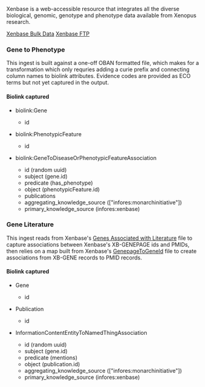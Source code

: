 Xenbase is a web-accessible resource that integrates all the diverse biological, genomic, genotype and phenotype data available from Xenopus research.

[Xenbase Bulk Data](http://www.xenbase.org/other/static-xenbase/ftpDatafiles.jsp)
[Xenbase FTP](http://ftp.xenbase.org/pub/)

### Gene to Phenotype

This ingest is built against a one-off OBAN formatted file, which makes for a transformation which only requries adding a curie prefix and connecting column names to biolink attributes. Evidence codes are provided as ECO terms but not yet captured in the output. 

#### Biolink captured

* biolink:Gene
    * id

* biolink:PhenotypicFeature
    * id

* biolink:GeneToDiseaseOrPhenotypicFeatureAssociation
    * id (random uuid)
    * subject (gene.id)
    * predicate (has_phenotype)
    * object (phenotypicFeature.id)
    * publications
    * aggregating_knowledge_source (["infores:monarchinitiative"])
    * primary_knowledge_source (infores:xenbase)
    
### Gene Literature

This ingest reads from Xenbase's [Genes Associated with Literature](http://ftp.xenbase.org/pub/GenePageReports/LiteratureMatchedGenesByPaper.txt) file to capture associations between Xenbase's XB-GENEPAGE ids and PMIDs, then relies on a map built from Xenbase's [GenepageToGeneId](http://ftp.xenbase.org/pub/GenePageReports/XenbaseGenepageToGeneIdMapping.txt) file to create associations from XB-GENE records to PMID records.

#### Biolink captured

* Gene
    * id

* Publication
    * id
    
* InformationContentEntityToNamedThingAssociation
    * id (random uuid)
    * subject (gene.id)
    * predicate (mentions)
    * object (publication.id)
    * aggregating_knowledge_source (["infores:monarchinitiative"])
    * primary_knowledge_source (infores:xenbase)
